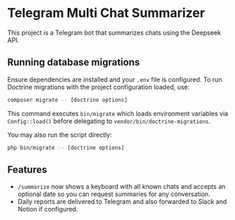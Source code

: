 # Telegram Multi Chat Summarizer

This project is a Telegram bot that summarizes chats using the Deepseek API.

## Running database migrations

Ensure dependencies are installed and your `.env` file is configured. To run Doctrine migrations with the project configuration loaded, use:

```bash
composer migrate -- [doctrine options]
```

This command executes `bin/migrate` which loads environment variables via `Config::load()` before delegating to `vendor/bin/doctrine-migrations`.

You may also run the script directly:

```bash
php bin/migrate -- [doctrine options]
```

## Features

- `/summarize` now shows a keyboard with all known chats and accepts an optional date so you can request summaries for any conversation.
- Daily reports are delivered to Telegram and also forwarded to Slack and Notion if configured.

